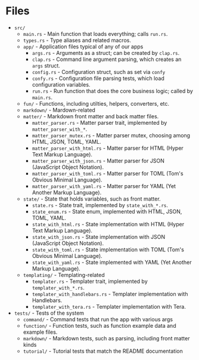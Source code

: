 # Files

* `src/`
    * `main.rs` - Main function that loads everything; calls `run.rs`.
    * `types.rs` - Type aliases and related macros.
    * `app/` - Application files typical of any of our apps
        * `args.rs` - Arguments as a struct; can be created by `clap.rs`.
        * `clap.rs` - Command line argument parsing, which creates an `args` struct.
        * `config.rs` - Configuration struct, such as set via `confy`
        * `confy.rs` - Configuration file parsing tests, which load configuration variables.
        * `run.rs` - Run function that does the core business logic; called by `main.rs`.
    * `fun/` - Functions, including utilties, helpers, converters, etc.
    * `markdown/` - Mardown-related
    * `matter/` - Markdown front matter and back matter files.
        * `matter_parser.rs` - Matter parser trait, implemented by `matter_parser_with_*`.
        * `matter_parser_mutex.rs` - Matter parser mutex, choosing among HTML, JSON, TOML, YAML.
        * `matter_parser_with_html.rs` - Matter parser for HTML (Hyper Text Markup Language).
        * `matter_parser_with_json.rs` - Matter parser for JSON (JavaScript Object Notation).
        * `matter_parser_with_toml.rs` - Matter parser for TOML (Tom's Obvious Minimal Language).
        * `matter_parser_with_yaml.rs` - Matter parser for YAML (Yet Another Markup Language).
    * `state/` - State that holds variables, such as front matter.
        * `state.rs` - State trait, implemented by `state_with_*.rs`.
        * `state_enum.rs` - State enum, implemented with HTML, JSON, TOML, YAML.
        * `state_with_html.rs` - State implementation with HTML (Hyper Text Markup Language).
        * `state_with_json.rs` - State implementation with JSON (JavaScript Object Notation).
        * `state_with_toml.rs` - State implementation with TOML (Tom's Obvious Minimal Language).
        * `state_with_yaml.rs` - State implemented with YAML (Yet Another Markup Language).
    * `templating/` - Templating-related
        * `templater.rs` - Templater trait, implemented by `templater_with_*.rs`.
        * `templater_with_handlebars.rs` - Templater implementation with Handlebars.
        * `templater_with_tera.rs` - Templater implementation with Tera.
* `tests/` - Tests of the system
    * `command/` - Command tests that run the app with various args
    * `function/` - Function tests, such as function example data and example files.
    * `markdown/` - Markdown tests, such as parsing, including front matter kinds
    * `tutorial/` - Tutorial tests that match the README documentation
